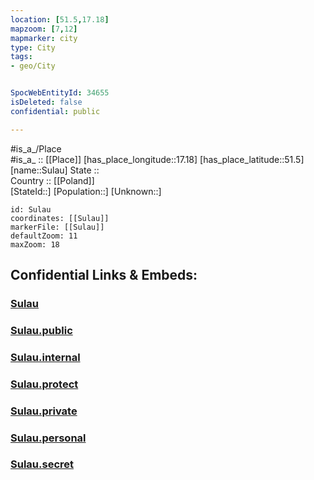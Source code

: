 ```yaml
---
location: [51.5,17.18] 
mapzoom: [7,12] 
mapmarker: city 
type: City
tags:
- geo/City


SpocWebEntityId: 34655
isDeleted: false
confidential: public

---
```

#is_a_/Place  
#is_a_ :: [[Place]] 
[has_place_longitude::17.18] 
[has_place_latitude::51.5] 
[name::Sulau] 
State ::  
Country :: [[Poland]]  
[StateId::] 
[Population::] 
[Unknown::] 


```leaflet
id: Sulau
coordinates: [[Sulau]] 
markerFile: [[Sulau]] 
defaultZoom: 11 
maxZoom: 18
```


## Confidential Links & Embeds: 

### [Sulau](/_Standards/Earth/Continent/Europe/Europe~East/Poland/Provinces~Poland/Lower_Silesian/City/Sulau.md) 

### [Sulau.public](/_public/Earth/Continent/Europe/Europe~East/Poland/Provinces~Poland/Lower_Silesian/City/Sulau.public.md) 

### [Sulau.internal](/_internal/Earth/Continent/Europe/Europe~East/Poland/Provinces~Poland/Lower_Silesian/City/Sulau.internal.md) 

### [Sulau.protect](/_protect/Earth/Continent/Europe/Europe~East/Poland/Provinces~Poland/Lower_Silesian/City/Sulau.protect.md) 

### [Sulau.private](/_private/Earth/Continent/Europe/Europe~East/Poland/Provinces~Poland/Lower_Silesian/City/Sulau.private.md) 

### [Sulau.personal](/_personal/Earth/Continent/Europe/Europe~East/Poland/Provinces~Poland/Lower_Silesian/City/Sulau.personal.md) 

### [Sulau.secret](/_secret/Earth/Continent/Europe/Europe~East/Poland/Provinces~Poland/Lower_Silesian/City/Sulau.secret.md)


